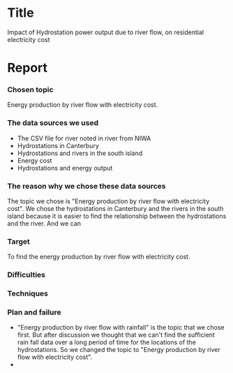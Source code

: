 # Title
Impact of Hydrostation power output due to river flow, on residential electricity cost

# Report

### Chosen topic
Energy production by river flow with electricity cost.

### The data sources we used
- The CSV file for river noted in river from NIWA
- Hydrostations in Canterbury
- Hydrostations and rivers in the south island
- Energy cost
- Hydrostations and energy output

### The reason why we chose these data sources
The topic we chose is "Energy production by river flow with electricity cost". We chose the hydrostations in Canterbury and the rivers in the south island because it is easier to find the relationship between the hydrostations and the river. And we can  

### Target
To find the energy production by river flow with electricity cost.

### Difficulties


### Techniques


### Plan and failure
- "Energy production by river flow with rainfall" is the topic that we chose first. But after discussion we thought that we can't find the sufficient rain fall data over a long period of time for the locations of the hydrostations. So we changed the topic to "Energy production by river flow with electricity cost".
- 

